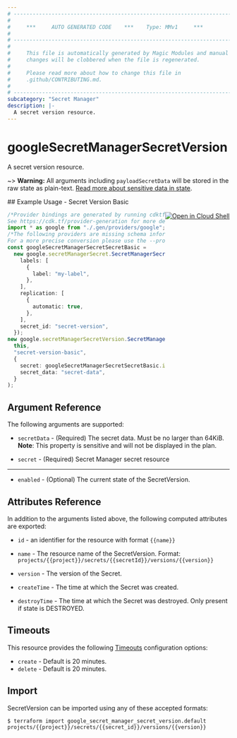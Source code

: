 ```yaml
---
# ----------------------------------------------------------------------------
#
#     ***     AUTO GENERATED CODE    ***    Type: MMv1     ***
#
# ----------------------------------------------------------------------------
#
#     This file is automatically generated by Magic Modules and manual
#     changes will be clobbered when the file is regenerated.
#
#     Please read more about how to change this file in
#     .github/CONTRIBUTING.md.
#
# ----------------------------------------------------------------------------
subcategory: "Secret Manager"
description: |-
  A secret version resource.
---
```


# googleSecretManagerSecretVersion

A secret version resource.

\~> **Warning:** All arguments including `payloadSecretData` will be stored in the raw
state as plain-text. [Read more about sensitive data in state](https://www.terraform.io/language/state/sensitive-data).

<div class = "oics-button" style="float: right; margin: 0 0 -15px">
  <a href="https://console.cloud.google.com/cloudshell/open?cloudshell_git_repo=https%3A%2F%2Fgithub.com%2Fterraform-google-modules%2Fdocs-examples.git&cloudshell_working_dir=secret_version_basic&cloudshell_image=gcr.io%2Fgraphite-cloud-shell-images%2Fterraform%3Alatest&open_in_editor=main.tf&cloudshell_print=.%2Fmotd&cloudshell_tutorial=.%2Ftutorial.md" target="_blank">
    <img alt="Open in Cloud Shell" src="//gstatic.com/cloudssh/images/open-btn.svg" style="max-height: 44px; margin: 32px auto; max-width: 100%;">
  </a>
</div>
## Example Usage - Secret Version Basic

```typescript
/*Provider bindings are generated by running cdktf get.
See https://cdk.tf/provider-generation for more details.*/
import * as google from "./.gen/providers/google";
/*The following providers are missing schema information and might need manual adjustments to synthesize correctly: google.
For a more precise conversion please use the --provider flag in convert.*/
const googleSecretManagerSecretSecretBasic =
  new google.secretManagerSecret.SecretManagerSecret(this, "secret-basic", {
    labels: [
      {
        label: "my-label",
      },
    ],
    replication: [
      {
        automatic: true,
      },
    ],
    secret_id: "secret-version",
  });
new google.secretManagerSecretVersion.SecretManagerSecretVersion(
  this,
  "secret-version-basic",
  {
    secret: googleSecretManagerSecretSecretBasic.id,
    secret_data: "secret-data",
  }
);

```

## Argument Reference

The following arguments are supported:

*   `secretData` -
    (Required)
    The secret data. Must be no larger than 64KiB.
    **Note**: This property is sensitive and will not be displayed in the plan.

*   `secret` -
    (Required)
    Secret Manager secret resource

***

* `enabled` -
  (Optional)
  The current state of the SecretVersion.

## Attributes Reference

In addition to the arguments listed above, the following computed attributes are exported:

*   `id` - an identifier for the resource with format `{{name}}`

*   `name` -
    The resource name of the SecretVersion. Format:
    `projects/{{project}}/secrets/{{secretId}}/versions/{{version}}`

*   `version` -
    The version of the Secret.

*   `createTime` -
    The time at which the Secret was created.

*   `destroyTime` -
    The time at which the Secret was destroyed. Only present if state is DESTROYED.

## Timeouts

This resource provides the following
[Timeouts](https://developer.hashicorp.com/terraform/plugin/sdkv2/resources/retries-and-customizable-timeouts) configuration options:

* `create` - Default is 20 minutes.
* `delete` - Default is 20 minutes.

## Import

SecretVersion can be imported using any of these accepted formats:

```console
$ terraform import google_secret_manager_secret_version.default projects/{{project}}/secrets/{{secret_id}}/versions/{{version}}
```
